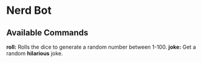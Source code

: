 # Nerd Bot

## Available Commands

**roll:** Rolls the dice to generate a random number between 1-100.
**joke:** Get a random **hilarious** joke.
